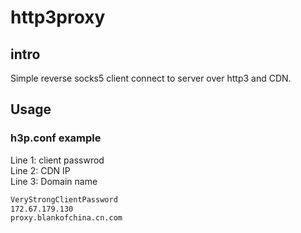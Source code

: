 # http3proxy

## intro

Simple reverse socks5 client connect to server over http3 and CDN.  

## Usage

### h3p.conf example

Line 1: client passwrod  
Line 2: CDN IP  
Line 3: Domain name  

```texinfo
VeryStrongClientPassword
172.67.179.130
proxy.blankofchina.cn.com
```

